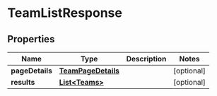 

# TeamListResponse


## Properties

| Name | Type | Description | Notes |
|------------ | ------------- | ------------- | -------------|
|**pageDetails** | [**TeamPageDetails**](TeamPageDetails.md) |  |  [optional] |
|**results** | [**List&lt;Teams&gt;**](Teams.md) |  |  [optional] |



